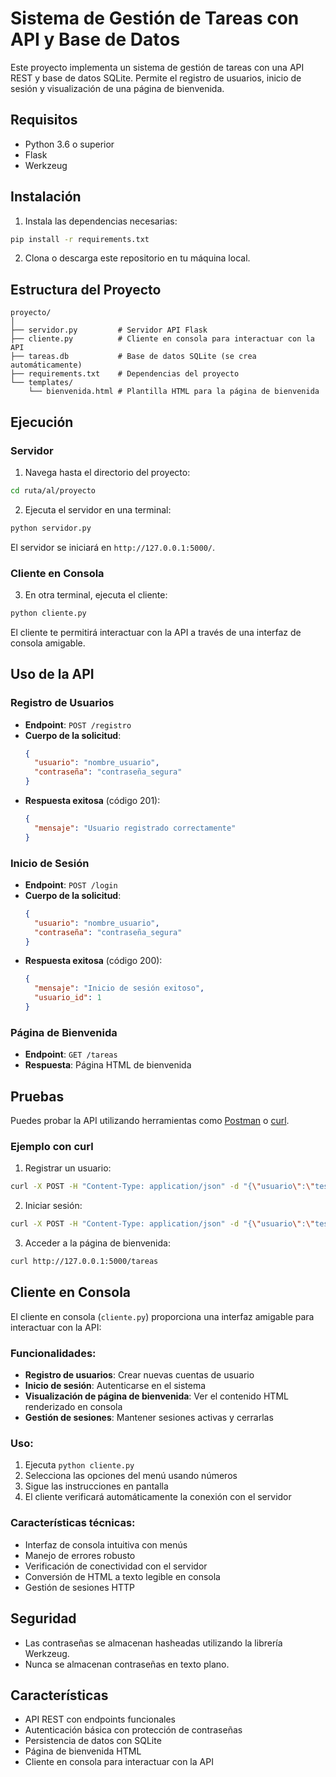 # Sistema de Gestión de Tareas con API y Base de Datos

Este proyecto implementa un sistema de gestión de tareas con una API REST y base de datos SQLite. Permite el registro de usuarios, inicio de sesión y visualización de una página de bienvenida.

## Requisitos

- Python 3.6 o superior
- Flask
- Werkzeug

## Instalación

1. Instala las dependencias necesarias:

```bash
pip install -r requirements.txt
```

2. Clona o descarga este repositorio en tu máquina local.

## Estructura del Proyecto

```
proyecto/
│
├── servidor.py         # Servidor API Flask
├── cliente.py          # Cliente en consola para interactuar con la API
├── tareas.db           # Base de datos SQLite (se crea automáticamente)
├── requirements.txt    # Dependencias del proyecto
└── templates/
    └── bienvenida.html # Plantilla HTML para la página de bienvenida
```

## Ejecución

### Servidor

1. Navega hasta el directorio del proyecto:

```bash
cd ruta/al/proyecto
```

2. Ejecuta el servidor en una terminal:

```bash
python servidor.py
```

El servidor se iniciará en `http://127.0.0.1:5000/`.

### Cliente en Consola

3. En otra terminal, ejecuta el cliente:

```bash
python cliente.py
```

El cliente te permitirá interactuar con la API a través de una interfaz de consola amigable.

## Uso de la API

### Registro de Usuarios

- **Endpoint**: `POST /registro`
- **Cuerpo de la solicitud**:
  ```json
  {
    "usuario": "nombre_usuario",
    "contraseña": "contraseña_segura"
  }
  ```
- **Respuesta exitosa** (código 201):
  ```json
  {
    "mensaje": "Usuario registrado correctamente"
  }
  ```

### Inicio de Sesión

- **Endpoint**: `POST /login`
- **Cuerpo de la solicitud**:
  ```json
  {
    "usuario": "nombre_usuario",
    "contraseña": "contraseña_segura"
  }
  ```
- **Respuesta exitosa** (código 200):
  ```json
  {
    "mensaje": "Inicio de sesión exitoso",
    "usuario_id": 1
  }
  ```

### Página de Bienvenida

- **Endpoint**: `GET /tareas`
- **Respuesta**: Página HTML de bienvenida

## Pruebas

Puedes probar la API utilizando herramientas como [Postman](https://www.postman.com/) o [curl](https://curl.se/).

### Ejemplo con curl

1. Registrar un usuario:

```bash
curl -X POST -H "Content-Type: application/json" -d "{\"usuario\":\"test\",\"contraseña\":\"1234\"}" http://127.0.0.1:5000/registro
```

2. Iniciar sesión:

```bash
curl -X POST -H "Content-Type: application/json" -d "{\"usuario\":\"test\",\"contraseña\":\"1234\"}" http://127.0.0.1:5000/login
```

3. Acceder a la página de bienvenida:

```bash
curl http://127.0.0.1:5000/tareas
```

## Cliente en Consola

El cliente en consola (`cliente.py`) proporciona una interfaz amigable para interactuar con la API:

### Funcionalidades:

- **Registro de usuarios**: Crear nuevas cuentas de usuario
- **Inicio de sesión**: Autenticarse en el sistema
- **Visualización de página de bienvenida**: Ver el contenido HTML renderizado en consola
- **Gestión de sesiones**: Mantener sesiones activas y cerrarlas

### Uso:

1. Ejecuta `python cliente.py`
2. Selecciona las opciones del menú usando números
3. Sigue las instrucciones en pantalla
4. El cliente verificará automáticamente la conexión con el servidor

### Características técnicas:

- Interfaz de consola intuitiva con menús
- Manejo de errores robusto
- Verificación de conectividad con el servidor
- Conversión de HTML a texto legible en consola
- Gestión de sesiones HTTP

## Seguridad

- Las contraseñas se almacenan hasheadas utilizando la librería Werkzeug.
- Nunca se almacenan contraseñas en texto plano.

## Características

- API REST con endpoints funcionales
- Autenticación básica con protección de contraseñas
- Persistencia de datos con SQLite
- Página de bienvenida HTML
- Cliente en consola para interactuar con la API
